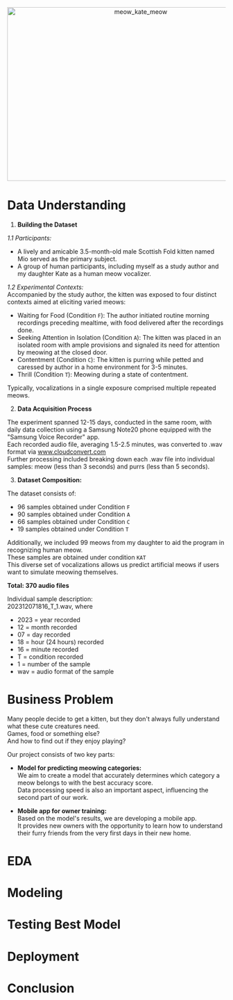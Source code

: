 <div style="text-align: center;" style="border: 2px solid black;">
    <img src="images/main.png" alt="meow_kate_meow" width="600" height="400">
</div>


# Data Understanding
1. **Building the Dataset**

_1.1 Participants:_
- A lively and amicable 3.5-month-old male Scottish Fold kitten named Mio served as the primary subject.
- A group of human participants, including myself as a study author and my daughter Kate as a human meow vocalizer.

_1.2 Experimental Contexts:_  
Accompanied by the study author, the kitten was exposed to four distinct contexts aimed at eliciting varied meows:

- Waiting for Food (Condition `F`):
The author initiated routine morning recordings preceding mealtime, with food delivered after the recordings done.
- Seeking Attention in Isolation (Condition `A`):
The kitten was placed in an isolated room with ample provisions and signaled its need for attention by meowing at the closed door.
- Contentment (Condition `C`):
The kitten is purring while petted and caressed by author in a home environment for 3-5 minutes.
- Thrill (Condition `T`):
Meowing during a state of contentment.

Typically, vocalizations in a single exposure comprised multiple repeated meows.

2. **Data Acquisition Process**

The experiment spanned 12-15 days, conducted in the same room, with daily data collection using a Samsung Note20 phone equipped with the "Samsung Voice Recorder" app.  
Each recorded audio file, averaging 1.5-2.5 minutes, was converted to .wav format via www.cloudconvert.com  
Further processing included breaking down each .wav file into individual samples: meow (less than 3 seconds) and purrs (less than 5 seconds).

3. **Dataset Composition:**  

The dataset consists of:
- 96 samples obtained under Condition `F`
- 90 samples obtained under Condition `A`
- 66 samples obtained under Condition `C`
- 19 samples obtained under Condition `T`

Additionally, we included 99 meows from my daughter to aid the program in recognizing human meow.  
These samples are obtained under condition `KAT`  
This diverse set of vocalizations allows us predict artificial meows if users want to simulate meowing themselves.  

**Total: 370 audio files**

Individual sample description:  
202312071816_T_1.wav,  where
- 2023 = year recorded
- 12 = month recorded
- 07 = day recorded
- 18  = hour (24 hours) recorded
- 16 = minute  recorded
- T = condition recorded
- 1 = number of the sample
- wav = audio format of the sample
# Business Problem
Many people decide to get a kitten, but they don't always fully understand what these cute creatures need.  
Games, food or something else?  
And how to find out if they enjoy playing?

Our project consists of two key parts:
- **Model for predicting meowing categories:**  
We aim to create a model that accurately determines which category a meow belongs to with the best accuracy score.  
Data processing speed is also an important aspect, influencing the second part of our work.

- **Mobile app for owner training:**  
Based on the model's results, we are developing a mobile app.  
It provides new owners with the opportunity to learn how to understand their furry friends from the very first days in their new home.
# EDA
# Modeling
# Testing Best Model
# Deployment
# Conclusion
